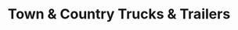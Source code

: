 ---
title: "Town & Country Trucks & Trailers"
url: /kent/town-and-country-trucks-and-trailers/
shop: car
---